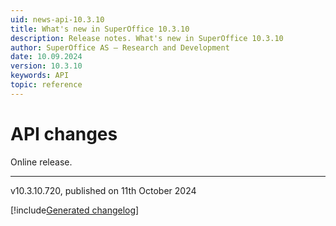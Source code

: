 ```yaml
---
uid: news-api-10.3.10
title: What's new in SuperOffice 10.3.10
description: Release notes. What's new in SuperOffice 10.3.10
author: SuperOffice AS – Research and Development
date: 10.09.2024
version: 10.3.10
keywords: API
topic: reference
---
```


# API changes

Online release.

-----

v10.3.10.720, published on 11th October 2024

[!include[Generated changelog](includes/changes-10.3.10.720.md)]
